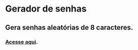 # Gerador de senhas

## Gera senhas aleatórias de 8 caracteres.

### <a href="https://antoniodaivan.github.io/Password-Generator/">Acesse aqui</a>.
